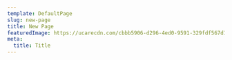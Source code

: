 ```yaml
---
template: DefaultPage
slug: new-page
title: New Page
featuredImage: https://ucarecdn.com/cbbb5906-d296-4ed0-9591-329fdf567d15/
meta:
  title: Title
---
```

